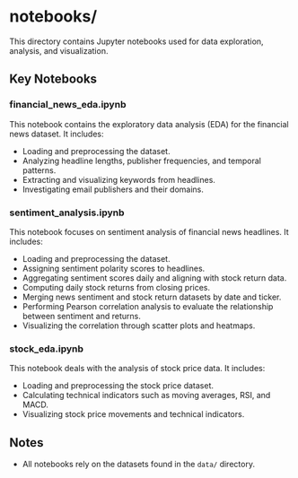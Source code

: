 # notebooks/

This directory contains Jupyter notebooks used for data exploration, analysis, and visualization.

## Key Notebooks

### financial_news_eda.ipynb

This notebook contains the exploratory data analysis (EDA) for the financial news dataset. It includes:
- Loading and preprocessing the dataset.
- Analyzing headline lengths, publisher frequencies, and temporal patterns.
- Extracting and visualizing keywords from headlines.
- Investigating email publishers and their domains.

### sentiment_analysis.ipynb

This notebook focuses on sentiment analysis of financial news headlines. It includes:
- Loading and preprocessing the dataset.
- Assigning sentiment polarity scores to headlines.
- Aggregating sentiment scores daily and aligning with stock return data.
- Computing daily stock returns from closing prices.
- Merging news sentiment and stock return datasets by date and ticker.
- Performing Pearson correlation analysis to evaluate the relationship between sentiment and returns.
- Visualizing the correlation through scatter plots and heatmaps.

### stock_eda.ipynb

This notebook deals with the analysis of stock price data. It includes:
- Loading and preprocessing the stock price dataset.
- Calculating technical indicators such as moving averages, RSI, and MACD.
- Visualizing stock price movements and technical indicators.

## Notes
- All notebooks rely on the datasets found in the `data/` directory.

